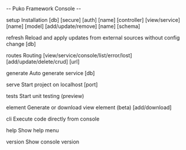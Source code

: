 
-- Puko Framework Console --

setup    Installation
         [db]
         [secure]
         [auth] [name]
         [controller] [view/service] [name]
         [model] [add/update/remove] [name] [schema]

refresh  Reload and apply updates from external sources without config change
         [db]
                  
routes   Routing
         [view/service/console/list/error/lost] [add/update/delete/crud] [url]

generate Auto generate service
         [db]

serve    Start project on localhost
         [port]
         
tests    Start unit testing (preview)

element  Generate or download view element (beta)
         <name> [add/download]
         
cli      Execute code directly from console
         <router path>
         
help     Show help menu

version  Show console version
